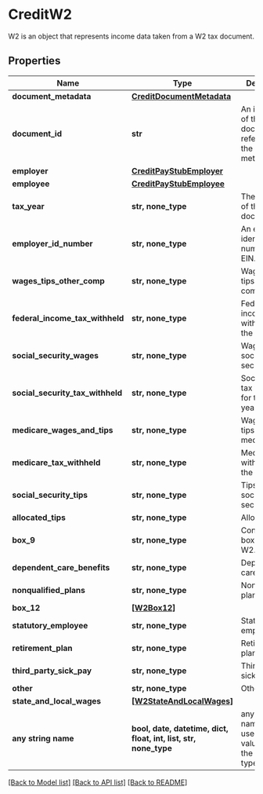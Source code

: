 # CreditW2

W2 is an object that represents income data taken from a W2 tax document.

## Properties
Name | Type | Description | Notes
------------ | ------------- | ------------- | -------------
**document_metadata** | [**CreditDocumentMetadata**](CreditDocumentMetadata.md) |  | 
**document_id** | **str** | An identifier of the document referenced by the document metadata. | 
**employer** | [**CreditPayStubEmployer**](CreditPayStubEmployer.md) |  | 
**employee** | [**CreditPayStubEmployee**](CreditPayStubEmployee.md) |  | 
**tax_year** | **str, none_type** | The tax year of the W2 document. | 
**employer_id_number** | **str, none_type** | An employee identification number or EIN. | 
**wages_tips_other_comp** | **str, none_type** | Wages from tips and other compensation. | 
**federal_income_tax_withheld** | **str, none_type** | Federal income tax withheld for the tax year. | 
**social_security_wages** | **str, none_type** | Wages from social security. | 
**social_security_tax_withheld** | **str, none_type** | Social security tax withheld for the tax year. | 
**medicare_wages_and_tips** | **str, none_type** | Wages and tips from medicare. | 
**medicare_tax_withheld** | **str, none_type** | Medicare tax withheld for the tax year. | 
**social_security_tips** | **str, none_type** | Tips from social security. | 
**allocated_tips** | **str, none_type** | Allocated tips. | 
**box_9** | **str, none_type** | Contents from box 9 on the W2. | 
**dependent_care_benefits** | **str, none_type** | Dependent care benefits. | 
**nonqualified_plans** | **str, none_type** | Nonqualified plans. | 
**box_12** | [**[W2Box12]**](W2Box12.md) |  | 
**statutory_employee** | **str, none_type** | Statutory employee. | 
**retirement_plan** | **str, none_type** | Retirement plan. | 
**third_party_sick_pay** | **str, none_type** | Third party sick pay. | 
**other** | **str, none_type** | Other. | 
**state_and_local_wages** | [**[W2StateAndLocalWages]**](W2StateAndLocalWages.md) |  | 
**any string name** | **bool, date, datetime, dict, float, int, list, str, none_type** | any string name can be used but the value must be the correct type | [optional]

[[Back to Model list]](../README.md#documentation-for-models) [[Back to API list]](../README.md#documentation-for-api-endpoints) [[Back to README]](../README.md)


